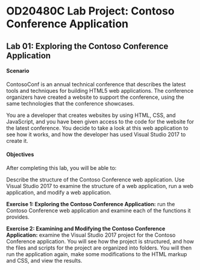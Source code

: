 # **OD20480C Lab Project: Contoso Conference Application**

## **Lab 01: Exploring the Contoso Conference Application**

#### **Scenario**
ContosoConf is an annual technical conference that describes the latest tools and techniques for building HTML5 web applications. The conference organizers have created a website to support the conference, using the same technologies that the conference showcases.

You are a developer that creates websites by using HTML, CSS, and JavaScript, and you have been given access to the code for the website for the latest conference. You decide to take a look at this web application to see how it works, and how the developer has used Visual Studio 2017 to create it.

#### **Objectives**

After completing this lab, you will be able to:

Describe the structure of the Contoso Conference web application.
Use Visual Studio 2017 to examine the structure of a web application, run a web application, and modify a web application.

**Exercise 1: Exploring the Contoso Conference Application:** run the Contoso Conference web application and examine each of the functions it provides.

**Exercise 2: Examining and Modifying the Contoso Conference Application:** examine the Visual Studio 2017 project for the Contoso Conference application. You will see how the project is structured, and how the files and scripts for the project are organized into folders. You will then run the application again, make some modifications to the HTML markup and CSS, and view the results.

